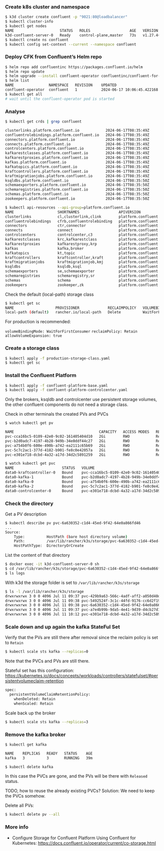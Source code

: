 ### Create k8s cluster and namespace

```bash
$ k3d cluster create confluent -p "9021:80@loadbalancer"
$ kubectl cluster-info
$ kubectl get nodes
NAME                     STATUS   ROLES                  AGE   VERSION
k3d-confluent-server-0   Ready    control-plane,master   73s   v1.27.4+k3s1
$ kubectl create ns confluent
$ kubectl config set-context --current --namespace confluent
```

### Deploy CFK from Confluent’s Helm repo

```bash
$ helm repo add confluentinc https://packages.confluent.io/helm
$ helm repo update
$ helm upgrade --install confluent-operator confluentinc/confluent-for-kubernetes --set kRaftEnabled=true
$ helm list
NAME              	NAMESPACE	REVISION	UPDATED                              	STATUS  	CHART                            	APP VERSION
confluent-operator	confluent	1       	2024-06-17 10:06:45.422168 +0200 CEST	deployed	confluent-for-kubernetes-0.921.20	2.8.2
$ kubectl get all
# wait until the confluent-operator pod is started 
```

### Analyse

```bash
$ kubectl get crds | grep confluent

clusterlinks.platform.confluent.io            2024-06-17T08:35:49Z
confluentrolebindings.platform.confluent.io   2024-06-17T08:35:49Z
connectors.platform.confluent.io              2024-06-17T08:35:49Z
connects.platform.confluent.io                2024-06-17T08:35:49Z
controlcenters.platform.confluent.io          2024-06-17T08:35:49Z
kafkarestclasses.platform.confluent.io        2024-06-17T08:35:49Z
kafkarestproxies.platform.confluent.io        2024-06-17T08:35:49Z
kafkas.platform.confluent.io                  2024-06-17T08:35:49Z
kafkatopics.platform.confluent.io             2024-06-17T08:35:49Z
kraftcontrollers.platform.confluent.io        2024-06-17T08:35:49Z
kraftmigrationjobs.platform.confluent.io      2024-06-17T08:35:49Z
ksqldbs.platform.confluent.io                 2024-06-17T08:35:50Z
schemaexporters.platform.confluent.io         2024-06-17T08:35:50Z
schemaregistries.platform.confluent.io        2024-06-17T08:35:50Z
schemas.platform.confluent.io                 2024-06-17T08:35:50Z
zookeepers.platform.confluent.io              2024-06-17T08:35:50Z
```

```bash
$ kubectl api-resources --api-group=platform.confluent.io
NAME                    SHORTNAMES                  APIVERSION                      NAMESPACED   KIND
clusterlinks            cl,clusterlink,clink        platform.confluent.io/v1beta1   true         ClusterLink
confluentrolebindings   cfrb,confluentrolebinding   platform.confluent.io/v1beta1   true         ConfluentRolebinding
connectors              ctr,connector               platform.confluent.io/v1beta1   true         Connector
connects                connect                     platform.confluent.io/v1beta1   true         Connect
controlcenters          controlcenter,c3            platform.confluent.io/v1beta1   true         ControlCenter
kafkarestclasses        krc,kafkarestclass          platform.confluent.io/v1beta1   true         KafkaRestClass
kafkarestproxies        kafkarestproxy,krp          platform.confluent.io/v1beta1   true         KafkaRestProxy
kafkas                  kafka,broker                platform.confluent.io/v1beta1   true         Kafka
kafkatopics             kt,topic                    platform.confluent.io/v1beta1   true         KafkaTopic
kraftcontrollers        kraftcontroller,kraft       platform.confluent.io/v1beta1   true         KRaftController
kraftmigrationjobs      kraftmigrationjob,kmj       platform.confluent.io/v1beta1   true         KRaftMigrationJob
ksqldbs                 ksqldb,ksql                 platform.confluent.io/v1beta1   true         KsqlDB
schemaexporters         se,schemaexporter           platform.confluent.io/v1beta1   true         SchemaExporter
schemaregistries        schemaregistry,sr           platform.confluent.io/v1beta1   true         SchemaRegistry
schemas                 schema                      platform.confluent.io/v1beta1   true         Schema
zookeepers              zookeeper,zk                platform.confluent.io/v1beta1   true         Zookeeper
```

Check the default (local-path) storage class

```bash
$ kubectl get sc
NAME                   PROVISIONER             RECLAIMPOLICY   VOLUMEBINDINGMODE      ALLOWVOLUMEEXPANSION   AGE
local-path (default)   rancher.io/local-path   Delete          WaitForFirstConsumer   false                  3h14m
```

For production is recommended:

`volumeBindingMode: WaitForFirstConsumer`
`reclaimPolicy: Retain`
`allowVolumeExpansion: true`


### Create a storage class

```bash
$ kubectl apply -f production-storage-class.yaml
$ kubectl get sc
```

### Install the Confluent Platform

```bash
$ kubectl apply -f confluent-platform-base.yaml
$ kubectl apply -f confluent-platform-controlcenter.yaml
```

Only the brokers, ksqldb and controlcenter use persistent storage volumes, the other confluent components do not need a storage class. 

Check in other terminals the created PVs and PVCs

```bash
$ watch kubectl get pv

NAME                                       CAPACITY   ACCESS MODES   RECLAIM POLICY   STATUS   CLAIM                               STORAGECLASS               REASON   AGE
pvc-cca16bc5-0109-42e0-9c02-161405404d10   2Gi        RWO            Retain           Bound      confluent/data0-kraftcontroller-0   production-storage-class            21m
pvc-b2d0adc7-4197-4b28-949b-34e0ddf44c27   2Gi        RWO            Retain           Bound      confluent/data0-kafka-1             production-storage-class            20m
pvc-a754b0f6-600e-490b-a742-ea2111c65b69   2Gi        RWO            Retain           Bound      confluent/data0-kafka-0             production-storage-class            20m
pvc-5c7c2ac1-377d-4182-b901-fe8c0e42057a   2Gi        RWO            Retain           Bound      confluent/data0-kafka-2             production-storage-class            20m
pvc-e301e718-dcbd-4a32-a17d-34d2c5891259   2Gi        RWO            Retain           Bound      confluent/data0-controlcenter-0     production-storage-class            37s
```

```bash
$ watch kubectl get pvc
NAME                      STATUS   VOLUME                                     CAPACITY   ACCESS MODES   STORAGECLASS               AGE
data0-kraftcontroller-0   Bound    pvc-cca16bc5-0109-42e0-9c02-161405404d10   2Gi        RWO            production-storage-class   21m
data0-kafka-1             Bound    pvc-b2d0adc7-4197-4b28-949b-34e0ddf44c27   2Gi        RWO            production-storage-class   21m
data0-kafka-0             Bound    pvc-a754b0f6-600e-490b-a742-ea2111c65b69   2Gi        RWO            production-storage-class   21m
data0-kafka-2             Bound    pvc-5c7c2ac1-377d-4182-b901-fe8c0e42057a   2Gi        RWO            production-storage-class   21m
data0-controlcenter-0     Bound    pvc-e301e718-dcbd-4a32-a17d-34d2c5891259   2Gi        RWO            production-storage-class   59s
```

### Check the directory

Get a PV description

```bash
$ kubectl describe pv pvc-6a630352-c1d4-45ed-9f42-64e0a866fd46
...
Source:
    Type:          HostPath (bare host directory volume)
    Path:          /var/lib/rancher/k3s/storage/pvc-6a630352-c1d4-45ed-9f42-64e0a866fd46_confluent_data0-kafka-0
    HostPathType:  DirectoryOrCreate
```

List the content of that directory

```bash
$ docker exec -it k3d-confluent-server-0 sh
$ cd /var/lib/rancher/k3s/storage/pvc-6a630352-c1d4-45ed-9f42-64e0a866fd46_confluent_data0-kafka-0
$ ls logs
```

With k3d the storage folder is set to `/var/lib/rancher/k3s/storage`

```bash
$ ls -l /var/lib/rancher/k3s/storage
drwxrwxrwx 3 0 0 4096 Jul 11 09:37 pvc-429b9a63-566c-4adf-aff2-a050d40dbbfd_confluent_data0-kafka-2
drwxrwxrwx 3 0 0 4096 Jul 11 09:38 pvc-5492524f-3c1c-44fd-9176-cc6d2f1966e8_confluent_data0-kafka-1
drwxrwxrwx 3 0 0 4096 Jul 11 09:38 pvc-6a630352-c1d4-45ed-9f42-64e0a866fd46_confluent_data0-kafka-0
drwxrwxrwx 3 0 0 4096 Jul 11 09:37 pvc-a7e4b99b-9da5-4e41-9d39-d4cb27d14d3e_confluent_data0-kraftcontroller-0
drwxrwxrwx 3 0 0 4096 Jul 11 10:12 pvc-e301e718-dcbd-4a32-a17d-34d2c5891259_confluent_data0-controlcenter-0
```

### Scale down and up again the kafka StateFul Set

Verify that the PVs are still there after removal since the reclaim policy is set to `Retain`

```bash
$ kubectl scale sts kafka --replicas=0
```

Note that the PVCs and PVs are still there.

Stateful set has this configuration: https://kubernetes.io/docs/concepts/workloads/controllers/statefulset/#persistentvolumeclaim-retention

```bash
spec:
  persistentVolumeClaimRetentionPolicy:
    whenDeleted: Retain
    whenScaled: Retain
```

Scale back up the broker

```bash
$ kubectl scale sts kafka --replicas=3
```

### Remove the kafka broker

```bash
$ kubectl get kafka

NAME    REPLICAS   READY   STATUS    AGE
kafka   3          3       RUNNING   39m
```

```bash
$ kubectl delete kafka
```

In this case the PVCs are gone, and the PVs will be there with `Released` status. 

TODO, how to reuse the already existing PVCs? Solution: We need to keep the PVCs somehow.


Delete all PVs:

```bash
$ kubectl delete pv --all
```

### More info

- Configure Storage for Confluent Platform Using Confluent for Kubernetes: https://docs.confluent.io/operator/current/co-storage.html


